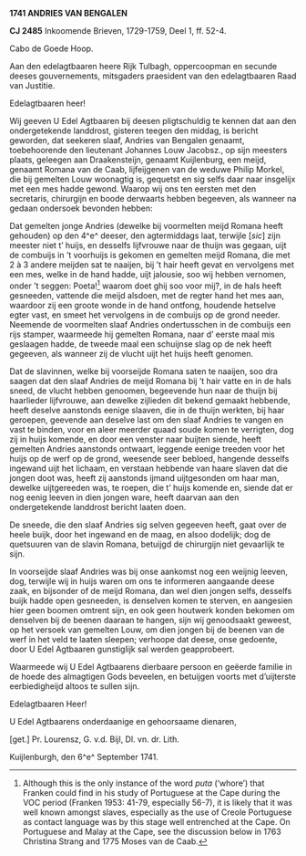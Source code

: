 **1741 ANDRIES VAN BENGALEN**

**CJ 2485** Inkoomende Brieven, 1729-1759, Deel 1, ff. 52-4.

Cabo de Goede Hoop.

Aan den edelagtbaaren heere Rijk Tulbagh, oppercoopman en secunde deeses
gouvernements, mitsgaders praesident van den edelagtbaaren Raad van
Justitie.

Edelagtbaaren heer!

Wij geeven U Edel Agtbaaren bij deesen pligtschuldig te kennen dat aan
den ondergetekende landdrost, gisteren teegen den middag, is bericht
geworden, dat seekeren slaaf, Andries van Bengalen genaamt,
toebehoorende den lieutenant Johannes Louw Jacobsz., op sijn meesters
plaats, geleegen aan Draakensteijn, genaamt Kuijlenburg, een meijd,
genaamt Romana van de Caab, lijfeijgenen van de weduwe Philip Morkel,
die bij gemelten Louw woonagtig is, gequetst en sig selfs daar naar
insgelijx met een mes hadde gewond. Waarop wij ons ten eersten met den
secretaris, chirurgijn en boode derwaarts hebben begeeven, als wanneer
na gedaan ondersoek bevonden hebben:

Dat gemelten jonge Andries (dewelke bij voormelten meijd Romana heeft
gehouden) op den 4^e^ deeser, den agtermiddags laat, terwijle \[*sic*\]
zijn meester niet t’ huijs, en desselfs lijfvrouwe naar de thuijn was
gegaan, uijt de combuijs in ’t voorhuijs is gekomen en gemelten meijd
Romana, die met 2 à 3 andere meijden sat te naaijen, bij ’t hair heeft
gevat en vervolgens met een mes, welke in de hand hadde, uijt jalousie,
soo wij hebben vernomen, onder ’t seggen: Poeta![^1] waarom doet ghij
soo voor mij?, in de hals heeft gesneeden, vattende die meijd alsdoen,
met de regter hand het mes aan, waardoor zij een groote wonde in de hand
ontfong, houdende hetselve egter vast, en smeet het vervolgens in de
combuijs op de grond needer. Neemende de voormelten slaaf Andries
ondertusschen in de combuijs een rijs stamper, waarmeede hij gemelten
Romana, naar d’ eerste maal mis geslaagen hadde, de tweede maal een
schuijnse slag op de nek heeft gegeeven, als wanneer zij de vlucht uijt
het huijs heeft genomen.

Dat de slavinnen, welke bij voorseijde Romana saten te naaijen, soo dra
saagen dat den slaaf Andries de meijd Romana bij ’t hair vatte en in de
hals sneed, de vlucht hebben genoomen, begeevende hun naar de thuijn bij
haarlieder lijfvrouwe, aan dewelke zijlieden dit bekend gemaakt
hebbende, heeft deselve aanstonds eenige slaaven, die in de thuijn
werkten, bij haar geroepen, geevende aan deselve last om den slaaf
Andries te vangen en vast te binden, voor en aleer meerder quaad soude
komen te verrigten, dog zij in huijs komende, en door een venster naar
buijten siende, heeft gemelten Andries aanstonds ontwaart, leggende
eenige treeden voor het huijs op de werf op de grond, weesende seer
bebloed, hangende desselfs ingewand uijt het lichaam, en verstaan
hebbende van haare slaven dat die jongen doot was, heeft zij aanstonds
ijmand uijtgesonden om haar man, dewelke uijtgereeden was, te roepen,
die t’ huijs komende en, siende dat er nog eenig leeven in dien jongen
ware, heeft daarvan aan den ondergetekende landdrost bericht laaten
doen.

De sneede, die den slaaf Andries sig selven gegeeven heeft, gaat over de
heele buijk, door het ingewand en de maag, en alsoo dodelijk; dog de
quetsuuren van de slavin Romana, betuijgd de chirurgijn niet gevaarlijk
te sijn.

In voorseijde slaaf Andries was bij onse aankomst nog een weijnig
leeven, dog, terwijle wij in huijs waren om ons te informeren aangaande
deese zaak, en bijsonder of de meijd Romana, dan wel dien jongen selfs,
desselfs buijk hadde open gesneeden, is denselven komen te sterven, en
aangesien hier geen boomen omtrent sijn, en ook geen houtwerk konden
bekomen om denselven bij de beenen daaraan te hangen, sijn wij
genoodsaakt geweest, op het versoek van gemelten Louw, om dien jongen
bij de beenen van de werf in het veld te laaten sleepen; verhoope dat
deese, onse gedoente, door U Edel Agtbaaren gunstiglijk sal werden
geapprobeert.

Waarmeede wij U Edel Agtbaarens dierbaare persoon en geëerde familie in
de hoede des almagtigen Gods beveelen, en betuijgen voorts met
d’uijterste eerbiedigheijd altoos te sullen sijn.

Edelagtbaaren Heer!

U Edel Agtbaarens onderdaanige en gehoorsaame dienaren,

\[get.\] Pr. Lourensz, G. v.d. Bijl, Dl. vn. dr. Lith.

Kuijlenburgh, den 6^e^ September 1741.

[^1]: Although this is the only instance of the word *puta* (‘whore’)
    that Franken could find in his study of Portuguese at the Cape
    during the VOC period (Franken 1953: 41-79, especially 56-7), it is
    likely that it was well known amongst slaves, especially as the use
    of Creole Portuguese as contact language was by this stage well
    entrenched at the Cape. On Portuguese and Malay at the Cape, see the
    discussion below in 1763 Christina Strang and 1775 Moses van de
    Caab.
